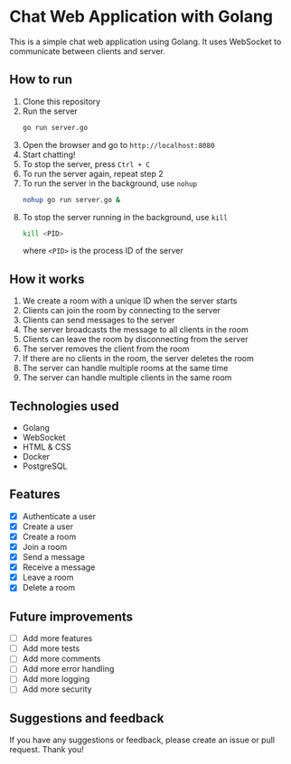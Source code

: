 # Chat Web Application with Golang

This is a simple chat web application using Golang. It uses WebSocket to communicate between clients and server.

## How to run

1. Clone this repository
2. Run the server
   ```bash
   go run server.go
   ```
3. Open the browser and go to `http://localhost:8080`
4. Start chatting!
5. To stop the server, press `Ctrl + C`
6. To run the server again, repeat step 2
7. To run the server in the background, use `nohup`
   ```bash
   nohup go run server.go &
   ```
8. To stop the server running in the background, use `kill`
   ```bash
   kill <PID>
   ```
   where `<PID>` is the process ID of the server

## How it works

1. We create a room with a unique ID when the server starts
2. Clients can join the room by connecting to the server
3. Clients can send messages to the server
4. The server broadcasts the message to all clients in the room
5. Clients can leave the room by disconnecting from the server
6. The server removes the client from the room
7. If there are no clients in the room, the server deletes the room
8. The server can handle multiple rooms at the same time
9. The server can handle multiple clients in the same room

## Technologies used

- Golang
- WebSocket
- HTML & CSS
- Docker
- PostgreSQL

## Features

- [x] Authenticate a user
- [x] Create a user
- [x] Create a room
- [x] Join a room
- [x] Send a message
- [x] Receive a message
- [x] Leave a room
- [x] Delete a room

## Future improvements

- [ ] Add more features
- [ ] Add more tests
- [ ] Add more comments
- [ ] Add more error handling
- [ ] Add more logging
- [ ] Add more security

## Suggestions and feedback

If you have any suggestions or feedback, please create an issue or pull request. Thank you!

